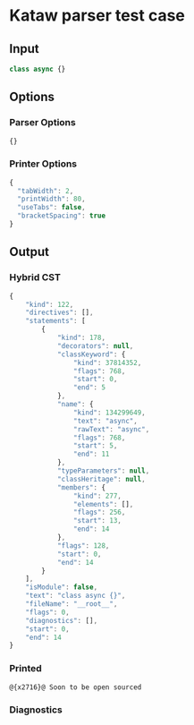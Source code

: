 # Kataw parser test case

## Input

`````js
class async {}
`````

## Options

### Parser Options

`````js
{}
`````

### Printer Options

`````js
{
  "tabWidth": 2,
  "printWidth": 80,
  "useTabs": false,
  "bracketSpacing": true
}
`````

## Output

### Hybrid CST

```javascript
{
    "kind": 122,
    "directives": [],
    "statements": [
        {
            "kind": 178,
            "decorators": null,
            "classKeyword": {
                "kind": 37814352,
                "flags": 768,
                "start": 0,
                "end": 5
            },
            "name": {
                "kind": 134299649,
                "text": "async",
                "rawText": "async",
                "flags": 768,
                "start": 5,
                "end": 11
            },
            "typeParameters": null,
            "classHeritage": null,
            "members": {
                "kind": 277,
                "elements": [],
                "flags": 256,
                "start": 13,
                "end": 14
            },
            "flags": 128,
            "start": 0,
            "end": 14
        }
    ],
    "isModule": false,
    "text": "class async {}",
    "fileName": "__root__",
    "flags": 0,
    "diagnostics": [],
    "start": 0,
    "end": 14
}
```

### Printed

```javascript
@{x2716}@ Soon to be open sourced
```

### Diagnostics

```javascript

```

